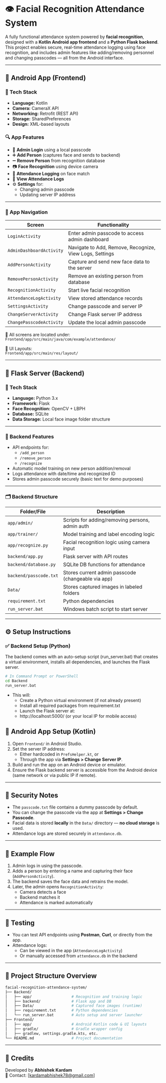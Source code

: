 # 👁️ Facial Recognition Attendance System

A fully functional attendance system powered by **facial recognition**, designed with a **Kotlin Android app frontend** and a **Python Flask backend**. This project enables secure, real-time attendance logging using face recognition, and includes admin features like adding/removing personnel and changing passcodes — all from the Android interface.

---

## 📱 Android App (Frontend)

### 🔧 Tech Stack
- **Language:** Kotlin
- **Camera:** CameraX API
- **Networking:** Retrofit (REST API)
- **Storage:** SharedPreferences
- **Design:** XML-based layouts

### 🔍 App Features

- 🔑 **Admin Login** using a local passcode
- ➕ **Add Person** (captures face and sends to backend)
- ➖ **Remove Person** from recognition database
- 📷 **Face Recognition** using device camera
- 📅 **Attendance Logging** on face match
- 🧾 **View Attendance Logs**
- ⚙️ **Settings** for:
  - Changing admin passcode
  - Updating server IP address

---

### 🚀 App Navigation

| Screen                     | Functionality                                              |
|---------------------------|------------------------------------------------------------|
| `LoginActivity`           | Enter admin passcode to access admin dashboard             |
| `AdminDashboardActivity`  | Navigate to Add, Remove, Recognize, View Logs, Settings    |
| `AddPersonActivity`       | Capture and send new face data to the server               |
| `RemovePersonActivity`    | Remove an existing person from database                    |
| `RecognitionActivity`     | Start live facial recognition                              |
| `AttendanceLogActivity`   | View stored attendance records                             |
| `SettingsActivity`        | Change passcode and server IP                              |
| `ChangeServerActivity`    | Change Flask server IP address                             |
| `ChangePasscodeActivity`  | Update the local admin passcode                            |

📁 All screens are located under:  
`Frontend/app/src/main/java/com/example/attendance/`

📱 UI Layouts:  
`Frontend/app/src/main/res/layout/`

---

## 🔌 Flask Server (Backend)

### 🔧 Tech Stack
- **Language:** Python 3.x
- **Framework:** Flask
- **Face Recognition:** OpenCV + LBPH
- **Database:** SQLite
- **Data Storage:** Local face image folder structure

---

### 🧠 Backend Features

- API endpoints for:
  - `/add_person`
  - `/remove_person`
  - `/recognize`
- Automatic model training on new person addition/removal
- Logs attendance with date/time and recognized ID
- Stores admin passcode securely (basic text for demo purposes)

---

### 🗂 Backend Structure

| Folder/File                | Description                                               |
|---------------------------|-----------------------------------------------------------|
| `app/admin/`              | Scripts for adding/removing persons, admin auth          |
| `app/trainer/`            | Model training and label encoding logic                  |
| `app/recognize.py`        | Facial recognition logic using camera input              |
| `backend/app.py`          | Flask server with API routes                             |
| `backend/database.py`     | SQLite DB functions for attendance                       |
| `backend/passcode.txt`    | Stores current admin passcode (changeable via app)       |
| `Data/`                   | Stores captured images in labeled folders                |
| `requirement.txt`         | Python dependencies                                      |
| `run_server.bat`          | Windows batch script to start server                     |

---

## ⚙️ Setup Instructions

### ✅ Backend Setup (Python)

The backend comes with an auto-setup script (run_server.bat) that creates a virtual environment, installs all dependencies, and launches the Flask server.

```bash
# In Command Prompt or PowerShell
cd Backend
run_server.bat
```
- This will:
  - Create a Python virtual environment (if not already present)
  - Install all required packages from requirement.txt
  - Launch the Flask server at:
  - http://localhost:5000/ (or your local IP for mobile access)

## 📱 Android App Setup (Kotlin)

1. Open `Frontend/` in Android Studio.
2. Set the server IP address:
   - Either hardcoded in `PrefsHelper.kt`, or
   - Through the app via **Settings > Change Server IP**.
3. Build and run the app on an Android device or emulator.
4. Ensure the Flask backend server is accessible from the Android device (same network or via public IP if remote).

---

## 🔐 Security Notes

- The `passcode.txt` file contains a dummy passcode by default.
- You can change the passcode via the app at **Settings > Change Passcode**.
- Facial data is stored **locally** in the `Data/` directory — **no cloud storage** is used.
- Attendance logs are stored securely in `attendance.db`.

---

## 📸 Example Flow

1. Admin logs in using the passcode.
2. Adds a person by entering a name and capturing their face (`AddPersonActivity`).
3. The backend saves the face data and retrains the model.
4. Later, the admin opens `RecognitionActivity`:
   - Camera detects a face
   - Backend matches it
   - Attendance is marked automatically

---

## 🧪 Testing

- You can test API endpoints using **Postman**, **Curl**, or directly from the app.
- Attendance logs:
  - Can be viewed in the app (`AttendanceLogActivity`)
  - Or manually accessed from `attendance.db` in the backend

---

## 📂 Project Structure Overview
```bash
facial-recognition-attendance-system/
├── Backend/
│   ├── app/                  # Recognition and training logic
│   ├── backend/              # Flask app and DB
│   ├── Data/                 # Captured face images (runtime)
│   ├── requirement.txt       # Python dependencies
│   └── run_server.bat        # Auto setup and server launcher
├── Frontend/
│   ├── app/                  # Android Kotlin code & UI layouts
│   ├── gradle/               # Gradle wrapper config
│   ├── gradlew, settings.gradle.kts, etc.
└── README.md                 # Project documentation
```

---

## 🙌 Credits

Developed by **Abhishek Kardam**  
📧 Contact: [kardamabhishek78@gmail.com]

